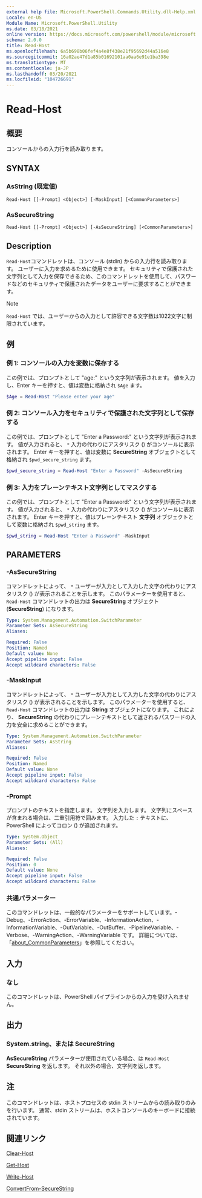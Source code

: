 ```yaml
---
external help file: Microsoft.PowerShell.Commands.Utility.dll-Help.xml
Locale: en-US
Module Name: Microsoft.PowerShell.Utility
ms.date: 03/18/2021
online version: https://docs.microsoft.com/powershell/module/microsoft.powershell.utility/read-host?view=powershell-7.2&WT.mc_id=ps-gethelp
schema: 2.0.0
title: Read-Host
ms.openlocfilehash: 6a5b698b06fef4a4e8f438e21f95692d44a516e8
ms.sourcegitcommit: 16a02ae47d1a85b01692101aa0aa6e91e1ba398e
ms.translationtype: MT
ms.contentlocale: ja-JP
ms.lasthandoff: 03/20/2021
ms.locfileid: "104726691"
---
```

# Read-Host

## 概要
コンソールからの入力行を読み取ります。

## SYNTAX

### AsString (既定値)

```
Read-Host [[-Prompt] <Object>] [-MaskInput] [<CommonParameters>]
```

### AsSecureString

```
Read-Host [[-Prompt] <Object>] [-AsSecureString] [<CommonParameters>]
```

## Description

`Read-Host`コマンドレットは、コンソール (stdin) からの入力行を読み取ります。 ユーザーに入力を求めるために使用できます。 セキュリティで保護された文字列として入力を保存できるため、このコマンドレットを使用して、パスワードなどのセキュリティで保護されたデータをユーザーに要求することができます。

> [!NOTE]
> `Read-Host` では、ユーザーからの入力として許容できる文字数は1022文字に制限されています。

## 例

### 例 1: コンソールの入力を変数に保存する

この例では、プロンプトとして "age:" という文字列が表示されます。 値を入力し、Enter キーを押すと、値は変数に格納され `$Age` ます。

```powershell
$Age = Read-Host "Please enter your age"
```

### 例 2: コンソール入力をセキュリティで保護された文字列として保存する

この例では、プロンプトとして "Enter a Password:" という文字列が表示されます。 値が入力されると、 `*` 入力の代わりにアスタリスク () がコンソールに表示されます。 Enter キーを押すと、値は変数に **SecureString** オブジェクトとして格納され `$pwd_secure_string` ます。

```powershell
$pwd_secure_string = Read-Host "Enter a Password" -AsSecureString
```

### 例 3: 入力をプレーンテキスト文字列としてマスクする

この例では、プロンプトとして "Enter a Password:" という文字列が表示されます。 値が入力されると、 `*` 入力の代わりにアスタリスク () がコンソールに表示されます。 Enter キーを押すと、値はプレーンテキスト **文字列** オブジェクトとして変数に格納され `$pwd_string` ます。

```powershell
$pwd_string = Read-Host "Enter a Password" -MaskInput
```

## PARAMETERS

### -AsSecureString

コマンドレットによって、 `*` ユーザーが入力として入力した文字の代わりにアスタリスク () が表示されることを示します。 このパラメーターを使用すると、 `Read-Host` コマンドレットの出力は **SecureString** オブジェクト (**SecureString**) になります。

```yaml
Type: System.Management.Automation.SwitchParameter
Parameter Sets: AsSecureString
Aliases:

Required: False
Position: Named
Default value: None
Accept pipeline input: False
Accept wildcard characters: False
```

### -MaskInput

コマンドレットによって、 `*` ユーザーが入力として入力した文字の代わりにアスタリスク () が表示されることを示します。 このパラメーターを使用すると、 `Read-Host` コマンドレットの出力は **String** オブジェクトになります。
これにより、 **SecureString** の代わりにプレーンテキストとして返されるパスワードの入力を安全に求めることができます。

```yaml
Type: System.Management.Automation.SwitchParameter
Parameter Sets: AsString
Aliases:

Required: False
Position: Named
Default value: None
Accept pipeline input: False
Accept wildcard characters: False
```

### -Prompt

プロンプトのテキストを指定します。 文字列を入力します。 文字列にスペースが含まれる場合は、二重引用符で囲みます。 入力した `:` テキストに、PowerShell によってコロン () が追加されます。

```yaml
Type: System.Object
Parameter Sets: (All)
Aliases:

Required: False
Position: 0
Default value: None
Accept pipeline input: False
Accept wildcard characters: False
```

### 共通パラメーター

このコマンドレットは、一般的なパラメーターをサポートしています。-Debug、-ErrorAction、-ErrorVariable、-InformationAction、-InformationVariable、-OutVariable、-OutBuffer、-PipelineVariable、-Verbose、-WarningAction、-WarningVariable です。 詳細については、「[about_CommonParameters](https://go.microsoft.com/fwlink/?LinkID=113216)」を参照してください。

## 入力

### なし

このコマンドレットは、PowerShell パイプラインからの入力を受け入れません。

## 出力

### System.string、または SecureString

**AsSecureString** パラメーターが使用されている場合、は `Read-Host` **SecureString** を返します。 それ以外の場合、文字列を返します。

## 注

このコマンドレットは、ホストプロセスの stdin ストリームからの読み取りのみを行います。 通常、stdin ストリームは、ホストコンソールのキーボードに接続されています。

## 関連リンク

[Clear-Host](../microsoft.powershell.core/clear-host.md)

[Get-Host](Get-Host.md)

[Write-Host](Write-Host.md)

[ConvertFrom-SecureString](../Microsoft.PowerShell.Security/ConvertFrom-SecureString.md)
